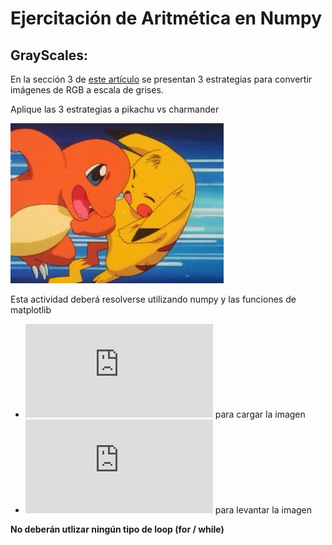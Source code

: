# Ejercitación de Aritmética en Numpy

## GrayScales:

En la sección 3 de [este artículo](https://www.baeldung.com/cs/convert-rgb-to-grayscale) se presentan 3 estrategias para convertir imágenes de RGB a escala de grises.

Aplique las 3  estrategias a pikachu vs charmander

![PikachuVsCharmader](./pikachu_vs_charmander.jpeg)

Esta actividad deberá resolverse utilizando  numpy y las funciones de matplotlib

* ![imread](https://matplotlib.org/stable/api/_as_gen/matplotlib.pyplot.imread.html) para cargar la imagen
* ![imshow](https://matplotlib.org/stable/api/_as_gen/matplotlib.pyplot.imshow.html) para levantar la imagen

**No deberán utlizar ningún tipo de loop (for / while)**

